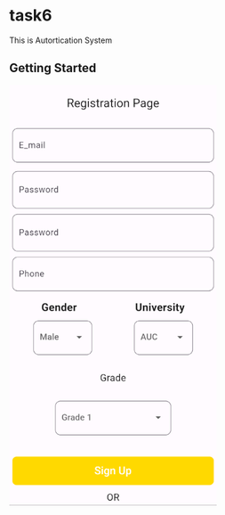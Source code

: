 # task6

This is Autortication System

## Getting Started

![Project Logo](assets/ProjectImages/RegistrationPage.png)
